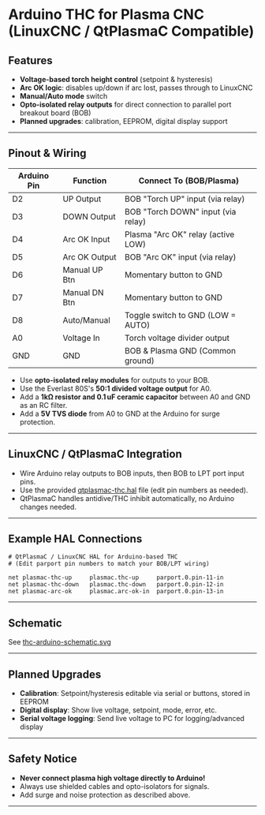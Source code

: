# Arduino THC for Plasma CNC (LinuxCNC / QtPlasmaC Compatible)

## Features

- **Voltage-based torch height control** (setpoint & hysteresis)
- **Arc OK logic**: disables up/down if arc lost, passes through to LinuxCNC
- **Manual/Auto mode** switch
- **Opto-isolated relay outputs** for direct connection to parallel port breakout board (BOB)
- **Planned upgrades**: calibration, EEPROM, digital display support

---

## Pinout & Wiring

| Arduino Pin | Function      | Connect To (BOB/Plasma)             |
|-------------|---------------|--------------------------------------|
| D2          | UP Output     | BOB "Torch UP" input (via relay)     |
| D3          | DOWN Output   | BOB "Torch DOWN" input (via relay)   |
| D4          | Arc OK Input  | Plasma "Arc OK" relay (active LOW)   |
| D5          | Arc OK Output | BOB "Arc OK" input (via relay)       |
| D6          | Manual UP Btn | Momentary button to GND              |
| D7          | Manual DN Btn | Momentary button to GND              |
| D8          | Auto/Manual   | Toggle switch to GND (LOW = AUTO)    |
| A0          | Voltage In    | Torch voltage divider output         |
| GND         | GND           | BOB & Plasma GND (Common ground)     |

- Use **opto-isolated relay modules** for outputs to your BOB.
- Use the Everlast 80S's **50:1 divided voltage output** for A0.
- Add a **1kΩ resistor and 0.1 uF ceramic capacitor** between A0 and GND as an RC filter.
- Add a **5V TVS diode** from A0 to GND at the Arduino for surge protection.

---

## LinuxCNC / QtPlasmaC Integration

- Wire Arduino relay outputs to BOB inputs, then BOB to LPT port input pins.
- Use the provided [qtplasmac-thc.hal](qtplasmac-thc.hal) file (edit pin numbers as needed).
- QtPlasmaC handles antidive/THC inhibit automatically, no Arduino changes needed.

---

## Example HAL Connections

```hal
# QtPlasmaC / LinuxCNC HAL for Arduino-based THC
# (Edit parport pin numbers to match your BOB/LPT wiring)

net plasmac-thc-up     plasmac.thc-up     parport.0.pin-11-in
net plasmac-thc-down   plasmac.thc-down   parport.0.pin-12-in
net plasmac-arc-ok     plasmac.arc-ok-in  parport.0.pin-13-in
```

---

## Schematic

See [thc-arduino-schematic.svg](thc-arduino-schematic.svg)

---

## Planned Upgrades

- **Calibration**: Setpoint/hysteresis editable via serial or buttons, stored in EEPROM
- **Digital display**: Show live voltage, setpoint, mode, error, etc.
- **Serial voltage logging**: Send live voltage to PC for logging/advanced display

---

## Safety Notice

- **Never connect plasma high voltage directly to Arduino!**
- Always use shielded cables and opto-isolators for signals.
- Add surge and noise protection as described above.

---